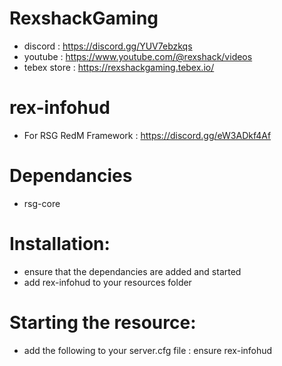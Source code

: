 # RexshackGaming
- discord : https://discord.gg/YUV7ebzkqs
- youtube : https://www.youtube.com/@rexshack/videos
- tebex store : https://rexshackgaming.tebex.io/

# rex-infohud
- For RSG RedM Framework : https://discord.gg/eW3ADkf4Af

# Dependancies
- rsg-core

# Installation:
- ensure that the dependancies are added and started
- add rex-infohud to your resources folder

# Starting the resource:
- add the following to your server.cfg file : ensure rex-infohud
 
